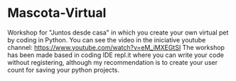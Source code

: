 # Mascota-Virtual
Workshop for "Juntos desde casa" in which you create your own virtual pet by coding in Python. You can see the video in the iniciative youtube channel: https://www.youtube.com/watch?v=eM_iMXEGtSI
The workshop has been made based in coding IDE repl.it where you can write your code without registering, although my recommendation is to create your user count for saving your python projects.

